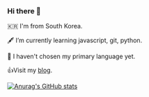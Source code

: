 ### Hi there 👋

🇰🇷 I'm from South Korea.  

🖋 I’m currently learning javascript, git, python.  

🌱 I haven't chosen my primary language yet.

👍Visit my [blog](https://koreanddinghwan.github.io/lightbig/). 

[![Anurag's GitHub stats](https://github-readme-stats.vercel.app/api?username=koreanddinghwan)](https://github.com/anuraghazra/github-readme-stats)
